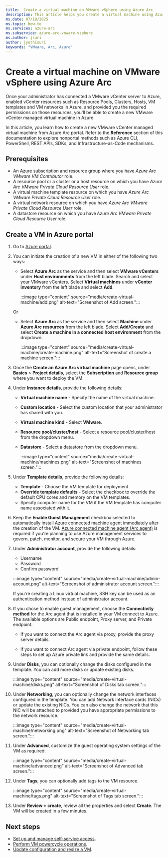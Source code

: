 ```yaml
---
title:  Create a virtual machine on VMware vSphere using Azure Arc
description: This article helps you create a virtual machine using Azure portal. 
ms.date: 07/18/2025
ms.topic: how-to
ms.services: azure-arc
ms.subservice: azure-arc-vmware-vsphere
ms.author: jsuri
author: jyothisuri
keywords: "VMware, Arc, Azure"
---
```



# Create a virtual machine on VMware vSphere using Azure Arc

Once your administrator has connected a VMware vCenter server to Azure, enabled vCenter resources such as Resource Pools, Clusters, Hosts, VM templates and VM networks in Azure, and provided you the required permissions on those resources, you'll be able to create a new VMware vCenter managed virtual machine in Azure. 

In this article, you learn how to create a new VMware vCenter managed virtual machine from Azure Arc portal. Refer to the **Reference** section of this documentation to explore nonportal methods such as Azure CLI, PowerShell, REST APIs, SDKs, and Infrastructure-as-Code mechanisms.

## Prerequisites

- An Azure subscription and resource group where you have *Azure Arc VMware VM Contributor* role.
- A resource pool or a cluster or a host resource on which you have *Azure Arc VMware Private Cloud Resource User* role.
- A virtual machine template resource on which you have *Azure Arc VMware Private Cloud Resource User* role.
- A virtual network resource on which you have *Azure Arc VMware Private Cloud Resource User* role.
- A datastore resource on which you have *Azure Arc VMware Private Cloud Resource User* role. 

## Create a VM in Azure portal

1. Go to  [Azure portal](https://portal.azure.com/).
2. You can initiate the creation of a new VM in either of the following two ways:
   - Select **Azure Arc** as the service and then select **VMware vCenters** under **Host environments** from the left blade. Search and select your VMware vCenters. Select **Virtual machines** under **vCenter inventory** from the left blade and select **Add**. 

       :::image type="content" source="media/create-virtual-machine/add.png" alt-text="Screenshot of Add screen.":::

   Or
   - Select **Azure Arc** as the service and then select **Machine** under **Azure Arc resources** from the left blade. Select **Add/Create** and select **Create a machine in a connected host environment** from the dropdown.

       :::image type="content" source="media/create-virtual-machine/create-machine.png" alt-text="Screenshot of create a machine screen.":::

1. Once the **Create an Azure Arc virtual machine** page opens, under **Basics** > **Project details**, select the **Subscription** and **Resource group** where you want to deploy the VM.
1. Under **Instance details**, provide the following details:
   - **Virtual machine name** - Specify the name of the virtual machine.
   - **Custom location** - Select the custom location that your administrator has shared with you.
   - **Virtual machine kind** - Select **VMware**.
   - **Resource pool/cluster/host** - Select a resource pool/cluster/host from the dropdown menu.
   - **Datastore** - Select a datastore from the dropdown menu.

       :::image type="content" source="media/create-virtual-machine/machines.png" alt-text="Screenshot of machines screen.":::

1. Under **Template details**, provide the following details:
   - **Template** - Choose the VM template for deployment.
   - **Override template defaults** - Select the checkbox to override the default CPU cores and memory on the VM templates.
   - Specify computer name for the VM if the VM template has computer name associated with it.

1. Keep the **Enable Guest Management** checkbox selected to automatically install Azure connected machine agent immediately after the creation of the VM. [Azure connected machine agent (Arc agent)](../servers/agent-overview.md) is required if you're planning to use Azure management services to govern, patch, monitor, and secure your VM through Azure.

1. Under **Administrator account**, provide the following details:
   - Username
   - Password
   - Confirm password

    :::image type="content" source="media/create-virtual-machine/admin-account.png" alt-text="Screenshot of administrator account screen.":::

    If you're creating a Linux virtual machine, SSH key can be used as an authentication method instead of administrator account.

1. If you chose to enable guest management, choose the **Connectivity method** for the Arc agent that is installed in your VM connect to Azure. The available options are Public endpoint, Proxy server, and Private endpoint. 

     - If you want to connect the Arc agent via proxy, provide the proxy server details. 

     - If you want to connect Arc agent via private endpoint, follow these steps to set up Azure private link and provide the same details.

1. Under **Disks**, you can optionally change the disks configured in the template. You can add more disks or update existing disks.

    :::image type="content" source="media/create-virtual-machine/disks.png" alt-text="Screenshot of Disks tab screen.":::

1. Under **Networking**, you can optionally change the network interfaces configured in the template. You can add Network interface cards (NICs) or update the existing NICs. You can also change the network that this NIC will be attached to provided you have appropriate permissions to the network resource.

    :::image type="content" source="media/create-virtual-machine/networking.png" alt-text="Screenshot of Networking tab screen.":::

1. Under **Advanced**, customize the guest operating system settings of the VM as required.

    :::image type="content" source="media/create-virtual-machine/advanced.png" alt-text="Screenshot of Advanced tab screen.":::

1. Under **Tags**, you can optionally add tags to the VM resource.

    :::image type="content" source="media/create-virtual-machine/tags.png" alt-text="Screenshot of Tags tab screen.":::

1. Under **Review + create**, review all the properties and select **Create**. The VM will be created in a few minutes.

## Next steps

- [Set up and manage self-service access](setup-and-manage-self-service-access.md).
- [Perform VM powercycle operations](perform-powercycle-operations.md).
- [Update configuration and resize a VM](update-configuration-and-resize-vm.md).
